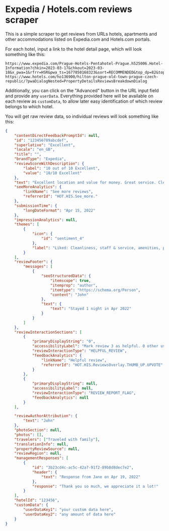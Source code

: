 # Expedia / Hotels.com reviews scraper

This is a simple scraper to get reviews from URLs hotels, apartments and other accommodations listed on Expedia.com and Hotels.com portals.

For each hotel, input a link to the hotel detail page, which will look something like this:

```raw
https://www.expedia.com/Prague-Hotels-Pentahotel-Prague.h525006.Hotel-Information?chkin=2023-03-17&chkout=2023-03-18&x_pwa=1&rfrr=HSR&pwa_ts=1677850168323&sort=RECOMMENDED&top_dp=82&top_cur=USD&userIntent=
https://www.hotels.com/ho136900/hilton-prague-old-town-prague-czech-republic/?pwaDialogNested=PropertyDetailsReviewsBreakdownDialog
```

Additionally, you can click on the "Advanced" button in the URL input field and provide any `userData`. Everything provided here will be available on each review as `customData`, to allow later easy identification of which review belongs to which hotel.

You will get raw review data, so individual reviews will look something like this:

```json
{
    "contentDirectFeedbackPromptId": null,
    "id": "123456789abcdef",
    "superlative": "Excellent",
    "locale": "en_GB",
    "title": "",
    "brandType": "Expedia",
    "reviewScoreWithDescription": {
        "label": "10 out of 10 Excellent",
        "value": "10/10 Excellent"
    },
    "text": "Excellent location and value for money. Great service. Clean. ",
    "seeMoreAnalytics": {
        "linkName": "See more reviews",
        "referrerId": "HOT.HIS.See_more."
    },
    "submissionTime": {
        "longDateFormat": "Apr 15, 2022"
    },
    "impressionAnalytics": null,
    "themes": [
        {
            "icon": {
                "id": "sentiment_4"
            },
            "label": "Liked: Cleanliness, staff & service, amenities, property conditions & facilities"
        }
    ],
    "reviewFooter": {
        "messages": [
            {
                "seoStructuredData": {
                    "itemscope": true,
                    "itemprop": "author",
                    "itemtype": "https://schema.org/Person",
                    "content": "John"
                },
                "text": {
                    "text": "Stayed 1 night in Apr 2022"
                }
            }
        ]
    },
    "reviewInteractionSections": [
        {
            "primaryDisplayString": "0",
            "accessibilityLabel": "Mark review 3 as helpful. 0 other users found review 3 helpful.",
            "reviewInteractionType": "HELPFUL_REVIEW",
            "feedbackAnalytics": {
                "linkName": "Helpful review",
                "referrerId": "HOT.HIS.ReviewsOverlay.THUMB_UP.UPVOTE"
            }
        },
        {
            "primaryDisplayString": null,
            "accessibilityLabel": null,
            "reviewInteractionType": "REVIEW_REPORT_FLAG",
            "feedbackAnalytics": null
        }
    ],

    "reviewAuthorAttribution": {
        "text": "John"
    },
    "photoSection": null,
    "photos": [],
    "travelers": ["Traveled with family"],
    "translationInfo": null,
    "propertyReviewSource": null,
    "reviewRegion": null,
    "managementResponses": [
        {
            "id": "3b23cd4c-ac5c-42a7-91f2-89b8d8dec7e2",
            "header": {
                "text": "Response from Jane on Apr 19, 2022"
            },
            "response": "Thank you so much, we appreciate it a lot!"
        }
    ],
    "hotelId": "123456",
    "customData": {
        "userDataKey1": "your custom data here",
        "userDataKey2": "any amount of data here"
    }
}
```
